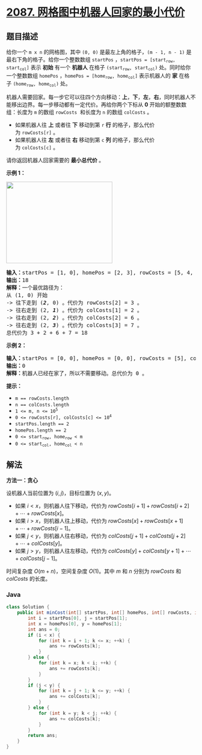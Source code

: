 # [2087. 网格图中机器人回家的最小代价](https://leetcode.cn/problems/minimum-cost-homecoming-of-a-robot-in-a-grid)

## 题目描述

<p>给你一个&nbsp;<code>m x n</code>&nbsp;的网格图，其中&nbsp;<code>(0, 0)</code>&nbsp;是最左上角的格子，<code>(m - 1, n - 1)</code>&nbsp;是最右下角的格子。给你一个整数数组&nbsp;<code>startPos</code>&nbsp;，<code>startPos = [start<sub>row</sub>, start<sub>col</sub>]</code>&nbsp;表示 <strong>初始</strong>&nbsp;有一个 <strong>机器人</strong>&nbsp;在格子&nbsp;<code>(start<sub>row</sub>, start<sub>col</sub>)</code>&nbsp;处。同时给你一个整数数组&nbsp;<code>homePos</code>&nbsp;，<code>homePos = [home<sub>row</sub>, home<sub>col</sub>]</code>&nbsp;表示机器人的 <strong>家</strong>&nbsp;在格子&nbsp;<code>(home<sub>row</sub>, home<sub>col</sub>)</code>&nbsp;处。</p>

<p>机器人需要回家。每一步它可以往四个方向移动：<strong>上</strong>，<strong>下</strong>，<strong>左</strong>，<strong>右</strong>，同时机器人不能移出边界。每一步移动都有一定代价。再给你两个下标从&nbsp;<strong>0</strong>&nbsp;开始的额整数数组：长度为&nbsp;<code>m</code>&nbsp;的数组&nbsp;<code>rowCosts</code> &nbsp;和长度为 <code>n</code>&nbsp;的数组&nbsp;<code>colCosts</code>&nbsp;。</p>

<ul>
	<li>如果机器人往 <strong>上</strong>&nbsp;或者往 <strong>下</strong>&nbsp;移动到第 <code>r</code>&nbsp;<strong>行</strong>&nbsp;的格子，那么代价为&nbsp;<code>rowCosts[r]</code>&nbsp;。</li>
	<li>如果机器人往 <strong>左</strong>&nbsp;或者往 <strong>右</strong>&nbsp;移动到第 <code>c</code>&nbsp;<strong>列</strong> 的格子，那么代价为&nbsp;<code>colCosts[c]</code>&nbsp;。</li>
</ul>

<p>请你返回机器人回家需要的 <strong>最小总代价</strong>&nbsp;。</p>

<p><strong>示例 1：</strong></p>

<p><img alt="" src="https://fastly.jsdelivr.net/gh/doocs/leetcode@main/solution/2000-2099/2087.Minimum%20Cost%20Homecoming%20of%20a%20Robot%20in%20a%20Grid/images/eg-1.png" style="width: 282px; height: 217px;"></p>

<pre><strong>输入：</strong>startPos = [1, 0], homePos = [2, 3], rowCosts = [5, 4, 3], colCosts = [8, 2, 6, 7]
<b>输出：</b>18
<b>解释：</b>一个最优路径为：
从 (1, 0) 开始
-&gt; 往下走到 (<em><strong>2</strong></em>, 0) 。代价为 rowCosts[2] = 3 。
-&gt; 往右走到 (2, <em><strong>1</strong></em>) 。代价为 colCosts[1] = 2 。
-&gt; 往右走到 (2, <em><strong>2</strong></em>) 。代价为 colCosts[2] = 6 。
-&gt; 往右走到 (2, <em><strong>3</strong></em>) 。代价为 colCosts[3] = 7 。
总代价为 3 + 2 + 6 + 7 = 18</pre>

<p><strong>示例 2：</strong></p>

<pre><b>输入：</b>startPos = [0, 0], homePos = [0, 0], rowCosts = [5], colCosts = [26]
<b>输出：</b>0
<b>解释：</b>机器人已经在家了，所以不需要移动。总代价为 0 。
</pre>

<p><strong>提示：</strong></p>

<ul>
	<li><code>m == rowCosts.length</code></li>
	<li><code>n == colCosts.length</code></li>
	<li><code>1 &lt;= m, n &lt;= 10<sup>5</sup></code></li>
	<li><code>0 &lt;= rowCosts[r], colCosts[c] &lt;= 10<sup>4</sup></code></li>
	<li><code>startPos.length == 2</code></li>
	<li><code>homePos.length == 2</code></li>
	<li><code>0 &lt;= start<sub>row</sub>, home<sub>row</sub> &lt; m</code></li>
	<li><code>0 &lt;= start<sub>col</sub>, home<sub>col</sub> &lt; n</code></li>
</ul>

## 解法

**方法一：贪心**

设机器人当前位置为 $(i, j)$，目标位置为 $(x, y)$。

-   如果 $i \lt x$，则机器人往下移动，代价为 $rowCosts[i + 1] + rowCosts[i + 2] + \cdots + rowCosts[x]$。
-   如果 $i \gt x$，则机器人往上移动，代价为 $rowCosts[x] + rowCosts[x + 1] + \cdots + rowCosts[i - 1]$。
-   如果 $j \lt y$，则机器人往右移动，代价为 $colCosts[j + 1] + colCosts[j + 2] + \cdots + colCosts[y]$。
-   如果 $j \gt y$，则机器人往左移动，代价为 $colCosts[y] + colCosts[y + 1] + \cdots + colCosts[j - 1]$。

时间复杂度 $O(m + n)$，空间复杂度 $O(1)$。其中 $m$ 和 $n$ 分别为 $rowCosts$ 和 $colCosts$ 的长度。

### **Java**

```java
class Solution {
    public int minCost(int[] startPos, int[] homePos, int[] rowCosts, int[] colCosts) {
        int i = startPos[0], j = startPos[1];
        int x = homePos[0], y = homePos[1];
        int ans = 0;
        if (i < x) {
            for (int k = i + 1; k <= x; ++k) {
                ans += rowCosts[k];
            }
        } else {
            for (int k = x; k < i; ++k) {
                ans += rowCosts[k];
            }
        }
        if (j < y) {
            for (int k = j + 1; k <= y; ++k) {
                ans += colCosts[k];
            }
        } else {
            for (int k = y; k < j; ++k) {
                ans += colCosts[k];
            }
        }
        return ans;
    }
}
```

